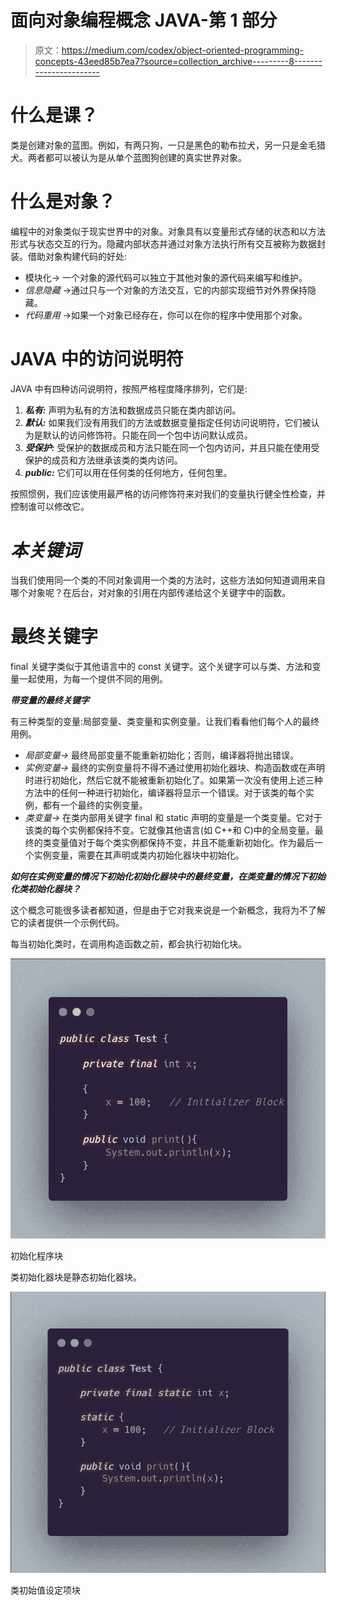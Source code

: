 # 面向对象编程概念 JAVA-第 1 部分

> 原文：<https://medium.com/codex/object-oriented-programming-concepts-43eed85b7ea7?source=collection_archive---------8----------------------->

# 什么是课？

类是创建对象的蓝图。例如，有两只狗，一只是黑色的勒布拉犬，另一只是金毛猎犬。两者都可以被认为是从单个蓝图狗创建的真实世界对象。

# 什么是对象？

编程中的对象类似于现实世界中的对象。对象具有以变量形式存储的状态和以方法形式与状态交互的行为。隐藏内部状态并通过对象方法执行所有交互被称为数据封装。借助对象构建代码的好处:

*   模块化→ 一个对象的源代码可以独立于其他对象的源代码来编写和维护。
*   *信息隐藏* →通过只与一个对象的方法交互，它的内部实现细节对外界保持隐藏。
*   *代码重用* →如果一个对象已经存在，你可以在你的程序中使用那个对象。

# JAVA 中的访问说明符

JAVA 中有四种访问说明符，按照严格程度降序排列，它们是:

1.  ***私有:*** 声明为私有的方法和数据成员只能在类内部访问。
2.  ***默认:*** 如果我们没有用我们的方法或数据变量指定任何访问说明符，它们被认为是默认的访问修饰符。只能在同一个包中访问默认成员。
3.  ***受保护:*** 受保护的数据成员和方法只能在同一个包内访问，并且只能在使用受保护的成员和方法继承该类的类内访问。
4.  ***public:*** 它们可以用在任何类的任何地方，任何包里。

按照惯例，我们应该使用最严格的访问修饰符来对我们的变量执行健全性检查，并控制谁可以修改它。

# ***本关键词***

当我们使用同一个类的不同对象调用一个类的方法时，这些方法如何知道调用来自哪个对象呢？在后台，对对象的引用在内部传递给这个关键字中的函数。

# 最终关键字

final 关键字类似于其他语言中的 const 关键字。这个关键字可以与类、方法和变量一起使用，为每一个提供不同的用例。

***带变量的最终关键字***

有三种类型的变量:局部变量、类变量和实例变量。让我们看看他们每个人的最终用例。

*   *局部变量→* 最终局部变量不能重新初始化；否则，编译器将抛出错误。
*   *实例变量→* 最终的实例变量将不得不通过使用初始化器块、构造函数或在声明时进行初始化，然后它就不能被重新初始化了。如果第一次没有使用上述三种方法中的任何一种进行初始化，编译器将显示一个错误。对于该类的每个实例，都有一个最终的实例变量。
*   *类变量→* 在类内部用关键字 final 和 static 声明的变量是一个类变量。它对于该类的每个实例都保持不变。它就像其他语言(如 C++和 C)中的全局变量。最终的类变量值对于每个类实例都保持不变，并且不能重新初始化。作为最后一个实例变量，需要在其声明或类内初始化器块中初始化。

***如何在实例变量的情况下初始化初始化器块中的最终变量，在类变量的情况下初始化类初始化器块？***

这个概念可能很多读者都知道，但是由于它对我来说是一个新概念，我将为不了解它的读者提供一个示例代码。

每当初始化类时，在调用构造函数之前，都会执行初始化块。

![](img/4a0b5c04478fcb3843cf3c6d60696648.png)

初始化程序块

类初始化器块是静态初始化器块。

![](img/d6a832d167f1bcf26c12ebd2261e6bd3.png)

类初始值设定项块